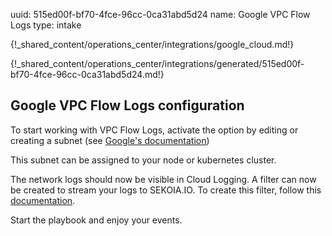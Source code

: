 uuid: 515ed00f-bf70-4fce-96cc-0ca31abd5d24
name: Google VPC Flow Logs
type: intake

{!_shared_content/operations_center/integrations/google_cloud.md!}

{!_shared_content/operations_center/integrations/generated/515ed00f-bf70-4fce-96cc-0ca31abd5d24.md!}


## Google VPC Flow Logs configuration

To start working with VPC Flow Logs, activate the option by editing or creating a subnet (see [Google's documentation](https://cloud.google.com/vpc/docs/using-flow-logs#enable-logging-new))

This subnet can be assigned to your node or kubernetes cluster.

The network logs should now be visible in Cloud Logging. A filter can now be created to stream your logs to SEKOIA.IO. To create this filter, follow this [documentation](https://cloud.google.com/vpc/docs/using-flow-logs#access-logs).

Start the playbook and enjoy your events.

